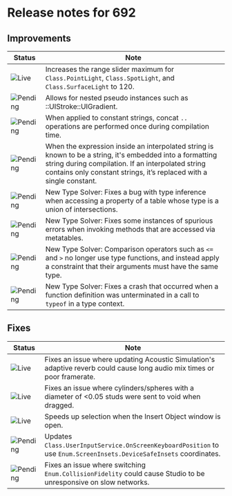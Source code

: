 # Release notes for 692

## Improvements

| Status | Note |
|--------|------|
| ![Live](https://img.shields.io/badge/Live-009E57?style=flat)  | Increases the range slider maximum for `Class.PointLight`, `Class.SpotLight`, and `Class.SurfaceLight` to 120. |
| ![Pending](https://img.shields.io/badge/Pending-DEA517?style=flat)  | Allows for nested pseudo instances such as ::UIStroke::UIGradient. |
| ![Pending](https://img.shields.io/badge/Pending-DEA517?style=flat)  | When applied to constant strings, concat `..` operations are performed once during compilation time. |
| ![Pending](https://img.shields.io/badge/Pending-DEA517?style=flat)  | When the expression inside an interpolated string is known to be a string, it's embedded into a formatting string during compilation. If an interpolated string contains only constant strings, it’s replaced with a single constant. |
| ![Pending](https://img.shields.io/badge/Pending-DEA517?style=flat)  | New Type Solver: Fixes a bug with type inference when accessing a property of a table whose type is a union of intersections. |
| ![Pending](https://img.shields.io/badge/Pending-DEA517?style=flat)  | New Type Solver: Fixes some instances of spurious errors when invoking methods that are accessed via metatables. |
| ![Pending](https://img.shields.io/badge/Pending-DEA517?style=flat)  | New Type Solver: Comparison operators such as `<=` and `>` no longer use type functions, and instead apply a constraint that their arguments must have the same type. |
| ![Pending](https://img.shields.io/badge/Pending-DEA517?style=flat)  | New Type Solver: Fixes a crash that occurred when a function definition was unterminated in a call to `typeof` in a type context. |
## Fixes

| Status | Note |
|--------|------|
| ![Live](https://img.shields.io/badge/Live-009E57?style=flat)  | Fixes an issue where updating Acoustic Simulation's adaptive reverb could cause long audio mix times or poor framerate. |
| ![Live](https://img.shields.io/badge/Live-009E57?style=flat)  | Fixes an issue where cylinders/spheres with a diameter of <0.05 studs were sent to void when dragged. |
| ![Live](https://img.shields.io/badge/Live-009E57?style=flat)  | Speeds up selection when the Insert Object window is open. |
| ![Pending](https://img.shields.io/badge/Pending-DEA517?style=flat)  | Updates `Class.UserInputService.OnScreenKeyboardPosition` to use `Enum.ScreenInsets.DeviceSafeInsets` coordinates. |
| ![Pending](https://img.shields.io/badge/Pending-DEA517?style=flat)  | Fixes an issue where switching `Enum.CollisionFidelity` could cause Studio to be unresponsive on slow networks. |
